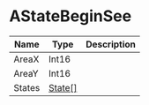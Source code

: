 # AStateBeginSee

|Name|Type|Description|
|---|---|---|
|AreaX|Int16||
|AreaY|Int16||
|States|[State[]](./State.md)||
